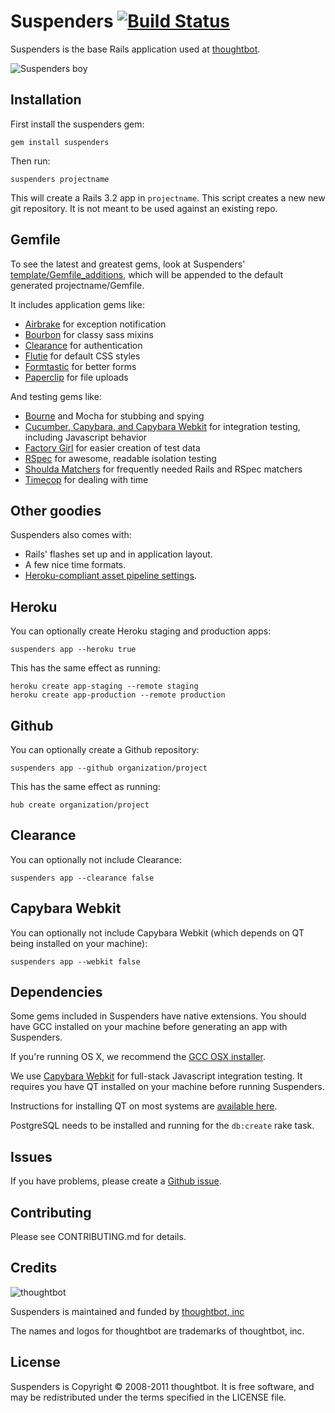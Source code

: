 # Suspenders [![Build Status](https://secure.travis-ci.org/thoughtbot/suspenders.png?branch=master)](http://travis-ci.org/thoughtbot/suspenders)

Suspenders is the base Rails application used at [thoughtbot](http://thoughtbot.com/community).

  ![Suspenders boy](http://media.tumblr.com/1TEAMALpseh5xzf0Jt6bcwSMo1_400.png)

Installation
------------

First install the suspenders gem:

    gem install suspenders

Then run:

    suspenders projectname

This will create a Rails 3.2 app in `projectname`. This script creates a new
new git repository. It is not meant to be used against an existing repo.

Gemfile
-------

To see the latest and greatest gems, look at Suspenders'
[template/Gemfile_additions](https://github.com/thoughtbot/suspenders/blob/master/templates/Gemfile_additions),
which will be appended to the default generated projectname/Gemfile.

It includes application gems like:

* [Airbrake](https://github.com/airbrake/airbrake) for exception notification
* [Bourbon](https://github.com/thoughtbot/bourbon) for classy sass mixins
* [Clearance](https://github.com/thoughtbot/clearance) for authentication
* [Flutie](https://github.com/thoughtbot/flutie) for default CSS styles
* [Formtastic](https://github.com/justinfrench/formtastic) for better forms
* [Paperclip](https://github.com/thoughtbot/paperclip) for file uploads

And testing gems like:

* [Bourne](https://github.com/thoughtbot/bourne) and Mocha for stubbing and spying
* [Cucumber, Capybara, and Capybara Webkit](http://robots.thoughtbot.com/post/4583605733/capybara-webkit) for integration testing, including Javascript behavior
* [Factory Girl](https://github.com/thoughtbot/factory_girl) for easier creation of test data
* [RSpec](https://github.com/rspec/rspec) for awesome, readable isolation testing
* [Shoulda Matchers](http://github.com/thoughtbot/shoulda-matchers) for frequently needed Rails and RSpec matchers
* [Timecop](https://github.com/jtrupiano/timecop) for dealing with time

Other goodies
-------------

Suspenders also comes with:

* Rails' flashes set up and in application layout.
* A few nice time formats.
* [Heroku-compliant asset pipeline settings](https://devcenter.heroku.com/articles/rails3x-asset-pipeline-cedar/).

Heroku
------

You can optionally create Heroku staging and production apps:

    suspenders app --heroku true

This has the same effect as running:

    heroku create app-staging --remote staging
    heroku create app-production --remote production

Github
------

You can optionally create a Github repository:

    suspenders app --github organization/project

This has the same effect as running:

    hub create organization/project

Clearance
---------

You can optionally not include Clearance:

    suspenders app --clearance false

Capybara Webkit
---------------

You can optionally not include Capybara Webkit (which depends on QT being
installed on your machine):

    suspenders app --webkit false

Dependencies
------------

Some gems included in Suspenders have native extensions. You should have GCC installed on your
machine before generating an app with Suspenders.

If you're running OS X, we recommend the [GCC OSX installer](https://github.com/kennethreitz/osx-gcc-installer).

We use [Capybara Webkit](https://github.com/thoughtbot/capybara-webkit) for full-stack Javascript integration testing.
It requires you have QT installed on your machine before running Suspenders.

Instructions for installing QT on most systems are [available here](https://github.com/thoughtbot/capybara-webkit/wiki/Installing-Qt-and-compiling-capybara-webkit).

PostgreSQL needs to be installed and running for the `db:create` rake task.

Issues
------

If you have problems, please create a [Github issue](https://github.com/thoughtbot/suspenders/issues).

Contributing
------------

Please see CONTRIBUTING.md for details.

Credits
-------

![thoughtbot](http://thoughtbot.com/images/tm/logo.png)

Suspenders is maintained and funded by [thoughtbot, inc](http://thoughtbot.com/community)

The names and logos for thoughtbot are trademarks of thoughtbot, inc.

License
-------

Suspenders is Copyright © 2008-2011 thoughtbot. It is free software, and may be redistributed under the terms specified in the LICENSE file.
